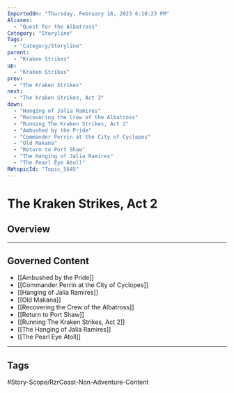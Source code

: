 ```yaml
---
ImportedOn: "Thursday, February 16, 2023 6:10:23 PM"
Aliases:
  - "Quest for the Albatross"
Category: "Storyline"
Tags:
  - "Category/Storyline"
parent:
  - "Kraken Strikes"
up:
  - "Kraken Strikes"
prev:
  - "The Kraken Strikes"
next:
  - "The Kraken Strikes, Act 3"
down:
  - "Hanging of Jalia Ramires"
  - "Recovering the Crew of the Albatross"
  - "Running The Kraken Strikes, Act 2"
  - "Ambushed by the Pride"
  - "Commander Perrin at the City of Cyclopes"
  - "Old Makana"
  - "Return to Port Shaw"
  - "The Hanging of Jalia Ramires"
  - "The Pearl Eye Atoll"
RWtopicId: "Topic_5645"
---
```

# The Kraken Strikes, Act 2
## Overview
---
## Governed Content
- [[Ambushed by the Pride]]
- [[Commander Perrin at the City of Cyclopes]]
- [[Hanging of Jalia Ramires]]
- [[Old Makana]]
- [[Recovering the Crew of the Albatross]]
- [[Return to Port Shaw]]
- [[Running The Kraken Strikes, Act 2]]
- [[The Hanging of Jalia Ramires]]
- [[The Pearl Eye Atoll]]


---
## Tags
#Story-Scope/RzrCoast-Non-Adventure-Content

